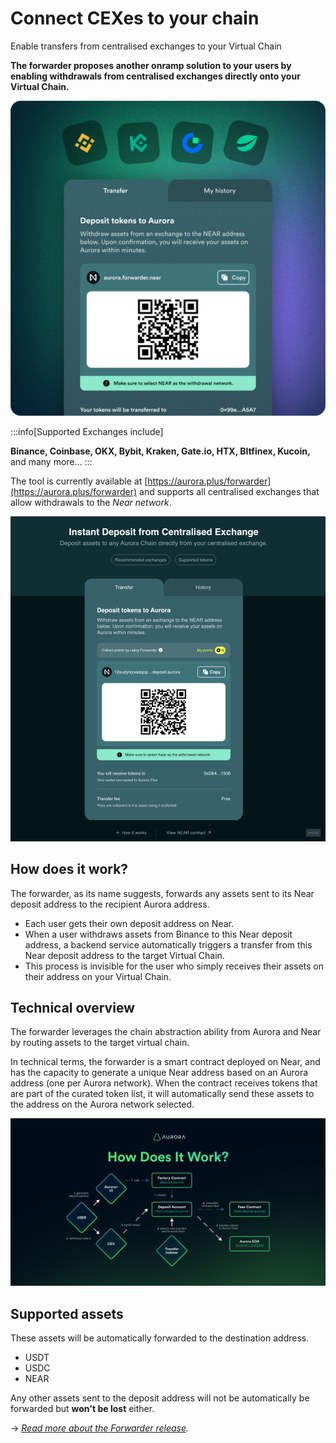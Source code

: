 # Connect CEXes to your chain

<summary>Enable transfers from centralised exchanges to your Virtual Chain</summary>

**The forwarder proposes another onramp solution to your users by enabling withdrawals from centralised exchanges directly onto your Virtual Chain.**

![frame827_5](/img/.gitbook/assets/Frame_827_(5).png)

:::info[Supported Exchanges include]

**Binance, Coinbase, OKX, Bybit, Kraken, Gate.io, HTX, BItfinex, Kucoin,** and many more...
:::

The tool is currently available at [https://aurora.plus/forwarder](https://aurora.plus/forwarder) and supports all centralised exchanges that allow withdrawals to the _Near network_.

![image1](/img/.gitbook/assets/image_(1).png)

## How does it work?

The forwarder, as its name suggests, forwards any assets sent to its Near deposit address to the recipient Aurora address.&#x20;

* Each user gets their own deposit address on Near.
* When a user withdraws assets from Binance to this Near deposit address, a backend service automatically triggers a transfer from this Near deposit address to the target Virtual Chain.&#x20;
* This process is invisible for the user who simply receives their assets on their address on your Virtual Chain.

## Technical overview

The forwarder leverages the chain abstraction ability from Aurora and Near by routing assets to the target virtual chain.

In technical terms, the forwarder is a smart contract deployed on Near, and has the capacity to generate a unique Near address based on an Aurora address (one per Aurora network). When the contract receives tokens that are part of the curated token list, it will automatically send these assets to the address on the Aurora network selected.

![image2](/img/.gitbook/assets/image_(2).png)

## Supported assets

These assets will be automatically forwarded to the destination address.

* USDT
* USDC
* NEAR

Any other assets sent to the deposit address will not be automatically be forwarded but **won't be lost** either.

\-> [_Read more about the Forwarder release_](https://aurora.dev/blog/aurora-forwarder-is-live)_._
